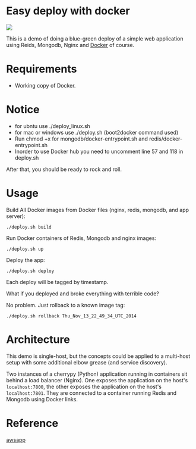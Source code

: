 # Easy deploy with docker

![](https://cloud.githubusercontent.com/assets/7381033/8637640/365d526e-28ce-11e5-868c-0fa950225176.png)

This is a demo of doing a blue-green deploy of a simple web application using Reids, Mongodb, Nginx and [Docker](https://github.com/docker/docker) of course.



# Requirements

- Working copy of Docker.

# Notice
- for ubntu use ./deploy_linux.sh
- for mac or windows use ./deploy.sh (boot2docker command used)
- Run chmod +x for mongodb/docker-entrypoint.sh and redis/docker-entrypoint.sh
- Inorder to use Docker hub you need to uncomment line 57 and 118 in deploy.sh

After that, you should be ready to rock and roll.

# Usage

Build All Docker images from Docker files (nginx, redis, mongodb, and app server):

``` 
./deploy.sh build
```



Run Docker containers of Redis, Mongodb and nginx images:

``` 
./deploy.sh up 
```

Deploy the app:

``` 
./deploy.sh deploy 
```

Each deploy will be tagged by timestamp.

What if you deployed and broke everything with terrible code?

No problem.  Just rollback to a known image tag:

``` 
./deploy.sh rollback Thu_Nov_13_22_49_34_UTC_2014 
```


# Architecture

This demo is single-host, but the concepts could be applied to a multi-host
setup with some additional elbow grease (and service discovery).

Two instances of a cherrypy (Python) application running in containers sit behind a
load balancer (Nginx).  One exposes the application on the host's
`localhost:7800`, the other exposes the application on the host's
`localhost:7801`.  They are connected to a container running Redis and Mongodb using Docker
links.  

# Reference
[awsapp](https://github.com/nathanleclaire/awsapp)
